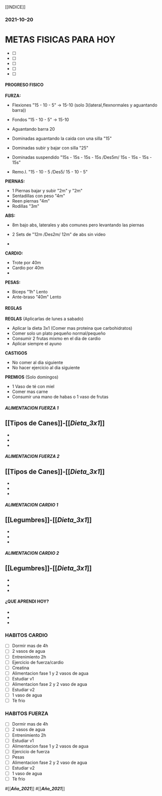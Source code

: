 [[INDICE]]
### 2021-10-20
# METAS FISICAS PARA HOY
- [ ] 
- [ ] 
- [ ]  
- [ ] 
- [ ] 

#### PROGRESO FISICO 
**FURZA:**
- Flexiones "15 - 10 - 5" -> 15-10 (solo 3(lateral,flexnormales y aguantando barra))
- Fondos "15 - 10 - 5" -> 15-10
- Aguantando barra 20

- Dominadas aguantando la caida con una silla "15"
- Dominadas subir y bajar con silla "25"
- Dominadas suspendido "15s - 15s - 15s - 15s /Des5m/ 15s - 15s - 15s - 15s"
- Remo.I. "15 - 10 - 5 /Des5/ 15 - 10 - 5"

**PIERNAS:**
- 1 Piernas bajar y subir "2m" y "2m"
- Sentadillas con peso "4m"
- Reen piernas "4m"
- Rodillas "3m"

**ABS:**
- 8m bajo abs, laterales y abs comunes pero levantando las piernas

- 2 Sets de "12m /Des2m/ 12m" de abs sin video 
-  

**CARDIO:**
- Trote por 40m
- Cardio por 40m
- 

**PESAS:**
- Biceps "1h" Lento
- Ante-braso "40m" Lento

#### REGLAS
**REGLAS** (Aplicarlas de lunes a sabado)
- Aplicar la dieta 3x1 (Comer mas proteina que carbohidratos)
- Comer solo un plato pequeño normal/pequeño
- Consumir 2 frutas mixmo en el dia de cardio
- Aplicar siempre el ayuno 

**CASTIGOS** 
- No comer al dia siguiente
- No hacer ejercicio al dia siguiente

**PREMIOS** (Solo domingos)
- 1 Vaso de té con miel
- Comer mas carne
- Consumir una mano de habas o 1 vaso de frutas

##### ALIMENTACION FUERZA 1
[[Tipos de Canes]]-[[___Dieta_3x1___]]
- 
- 
- 
- 

##### ALIMENTACION FUERZA 2
[[Tipos de Canes]]-[[___Dieta_3x1___]]
- 
- 
- 
- 

##### ALIMENTACION CARDIO 1
[[Legumbres]]-[[___Dieta_3x1___]]
-  
- 
-  
- 

##### ALIMENTACION CARDIO 2
[[Legumbres]]-[[___Dieta_3x1___]]
- 
- 
- 
- 

#### ¿QUE APRENDI HOY?
- 
- 
- 

### HABITOS CARDIO
- [ ] Dormir mas de 4h
- [ ] 2 vasos de agua
- [ ] Entrenimiento 2h
- [ ] Ejercicio de fuerza/cardio
- [ ] Creatina
- [ ] Alimentacion fase 1 y 2 vasos de agua
- [ ] Estudiar v1
- [ ] Alimentacion fase 2 y 2 vaso de agua
- [ ] Estudiar v2
- [ ] 1 vaso de agua
- [ ] Tè frio

### HABITOS FUERZA
- [ ] Dormir mas de 4h
- [ ] 2 vasos de agua
- [ ] Entrenimiento 2h
- [ ] Estudiar v1  
- [ ] Alimentacion fase 1 y 2 vasos de agua
- [ ] Ejercicio de fuerza
- [ ] Pesas
- [ ] Alimentacion fase 2 y 2 vaso de agua
- [ ] Estudiar v2
- [ ] 1 vaso de agua
- [ ] Tè frio

#[[___Año_2021___]]
#[[___Año_2021___]]